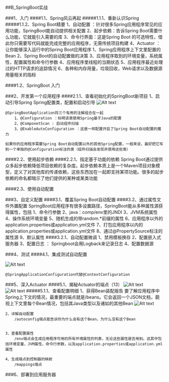 
##B_SpringBoot实战

###1、入门
####1.1、Spring风云再起
#####1.1.1、重新认识Spring
#####1.1.2、Spring Boot精要
	1、自动配置 ：针对很多Spring应用程序常见的应用功能，SpringBoot能自动提供相关配置
	2、起步依赖：告诉Spring Boot需要什么功能，它就能引入需要的库
	3、命令行界面：这是Spring Boot 的可选特性，借此你只需要写代码就能完成完整的应用程序，无需传统项目构建
	4、Actuator ：让你能够深入运行中的Spring Boot应用程序
		1、Spring应用程序上下文里配置的Bean
		2、Spring Boot的自动配置做的决策
		3、应用程序取到的环境变量，系统属性，配置属性和命令行参数
		4、应用程序里线程的当期状态
		5、应用程序最近处理过的HTTP请求的追踪情况
		6、各种和内存用量，垃圾回收，Web请求以及数据源用量相关的指标

####1.2、SpringBoot 入门


###2、开发第一个应用程序
####2.1.1、查看初始化的SpringBoot新项目
	1、启动引导Spring
		Spring配置类，配置和启动引导
![Alt text](./1558517592444.png)

	@SpringBootApplication将三个有用的注解组合在一起
		1、@Configuration ：标明该类使用Spring基于Java的配置
		2、@ComponetScan : 启动组件扫描
		3、@EnableAutoConfiguration ：这是一样配置开启了Spring Boot自动配置的魔力

	如果你的应用程序需要Spring Boot自动配置以外的其他Spring配置，一般来说，最好把它写到一个单独的@Configuration标注的类（组件扫描会发现并使用这些类）

####2.2、使用起步依赖
####2.2.1、指定基于功能的依赖
	Spring Boot通过提供众多起步依赖降低项目依赖的复杂度。起步依赖本质上是一个Maven项目对象模型，定义了对其他库的传递依赖，这些东西加在一起即支持某项功能。很多的起步依赖的命名都暗示了他们提供的某种或某类功能


####2.3、使用自动配置



###3、自定义配置
####3.1、覆盖Spring Boot自动配置
####3.2、通过属性文件外置配置
	SpringBoot应用程序有很多设置路径，SpringBoot能从多种属性源获得属性，包括
	1、命令行参数
	2、java：comp/env里的JNDI
	3、JVM系统属性
	4、操作系统环境变量
	5、随机生成的带random.*前缀的属性
	6、应用程序以外的application.properties或application.yml文件
	7、打包应用程序以内的application.properties或application.yml文件
	8、通过@PropertySource标注的属性源
	9、默认属性
####3.2.1、自动配置微调
	1、禁用模板换存
	2、配置嵌入式服务器
	3、配置日志 ： Springboot会用Logback来记录日志
	4、配置数据源

###4、测试
####4.1、集成测试自动配置

![Alt text](./1558582618910.png)

	@SpringApplicationConfiguration代替@ContextConfiguration



###5、深入Actuator
####5.1、揭秘Actuator的端点（13）
![Alt text](./1558583274814.png)
![Alt text](./1558583281737.png)
#####5.1.1、查看配置明细
	1、获得Bean装配报告
		要了解应用程序中Spring上下文的情况，最重要的端点就是/beans。它会返回一个JSON文档，藐视上下文里每个Bean情况，包括其Java类型以及诸如的其他Bean
![Alt text](./1558583762970.png)

	2、详解自动配置
		/autoconfig端点能告诉你为什么会有这个Bean，为什么没有这个Bean


	3、查看配置属性
		/env端点会生成应用程序可用的所有环境属性的列表，无论这些属性是否用到。这其中包括环境变量，JVM属性，命令行参数，以及application.properties或application.yml属性
	
	4、生成端点到控制器的映射
		/mappings端点


###6、部署到应用服务器